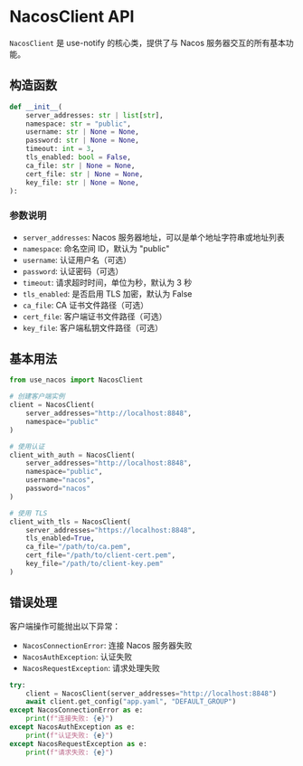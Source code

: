 # NacosClient API

`NacosClient` 是 use-notify 的核心类，提供了与 Nacos 服务器交互的所有基本功能。

## 构造函数

```python
def __init__(
    server_addresses: str | list[str],
    namespace: str = "public",
    username: str | None = None,
    password: str | None = None,
    timeout: int = 3,
    tls_enabled: bool = False,
    ca_file: str | None = None,
    cert_file: str | None = None,
    key_file: str | None = None,
):
```

### 参数说明

- `server_addresses`: Nacos 服务器地址，可以是单个地址字符串或地址列表
- `namespace`: 命名空间 ID，默认为 "public"
- `username`: 认证用户名（可选）
- `password`: 认证密码（可选）
- `timeout`: 请求超时时间，单位为秒，默认为 3 秒
- `tls_enabled`: 是否启用 TLS 加密，默认为 False
- `ca_file`: CA 证书文件路径（可选）
- `cert_file`: 客户端证书文件路径（可选）
- `key_file`: 客户端私钥文件路径（可选）

## 基本用法

```python
from use_nacos import NacosClient

# 创建客户端实例
client = NacosClient(
    server_addresses="http://localhost:8848",
    namespace="public"
)

# 使用认证
client_with_auth = NacosClient(
    server_addresses="http://localhost:8848",
    namespace="public",
    username="nacos",
    password="nacos"
)

# 使用 TLS
client_with_tls = NacosClient(
    server_addresses="https://localhost:8848",
    tls_enabled=True,
    ca_file="/path/to/ca.pem",
    cert_file="/path/to/client-cert.pem",
    key_file="/path/to/client-key.pem"
)
```

## 错误处理

客户端操作可能抛出以下异常：

- `NacosConnectionError`: 连接 Nacos 服务器失败
- `NacosAuthException`: 认证失败
- `NacosRequestException`: 请求处理失败

```python
try:
    client = NacosClient(server_addresses="http://localhost:8848")
    await client.get_config("app.yaml", "DEFAULT_GROUP")
except NacosConnectionError as e:
    print(f"连接失败: {e}")
except NacosAuthException as e:
    print(f"认证失败: {e}")
except NacosRequestException as e:
    print(f"请求失败: {e}")
```
